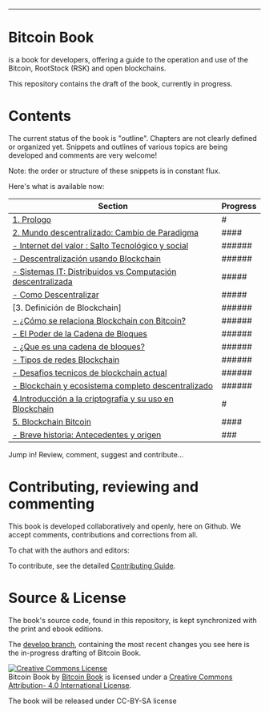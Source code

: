 
<hr/>

# Bitcoin Book

 is a book for developers, offering a guide to the operation and use of the Bitcoin, RootStock (RSK) and open blockchains.

This repository contains the draft of the book, currently in progress. 

# Contents

The current status of the book is "outline". Chapters are not clearly defined or organized yet. Snippets and outlines of various topics are being developed and comments are very welcome!

Note: the order or structure of these snippets is in constant flux.

Here's what is available now:

| Section | Progress |
|-------|------|
| [1. Prologo](prologo.asciidoc) | # |
| [2. Mundo descentralizado: Cambio de Paradigma](xxx.asciidoc) | #### |
| [- Internet del valor : Salto Tecnológico y social](saltotec.asciidoc) | ######|
| [- Descentralización usando Blockchain](descentralizacion.asciidoc) |  ######|
| [- Sistemas IT: Distribuidos vs Computación descentralizada](sistemas-it.asciidoc) | ##### |
| [- Como Descentralizar](comodescentralizar.asciidoc) | #####
| [3. Definición de Blockchain] |######
| [- ¿Cómo se relaciona Blockchain con Bitcoin?](relacion.asciidoc) |###### |
| [- El Poder de la Cadena de Bloques](podercadena.asciidoc) |###### |
| [- ¿Que es una cadena de bloques?](queesunacadena.asciidoc) |###### |
| [- Tipos de redes Blockchain](tiposchain.asciidoc) |###### |
| [- Desafios tecnicos de blockchain actual](desafios.asciidoc) |###### |
| [- Blockchain y ecosistema completo descentralizado](ecosistema.asciidoc) |###### |
| [4.Introducción a la criptografía y su uso en Blockchain](Intro-a-la-criptografia-y-su-uso.asciidoc) | # |
| [5. Blockchain Bitcoin](xxx.asciidoc) | #### |
| [ - Breve historia: Antecedentes y origen](origen.asciidoc) | ### |


Jump in! Review, comment, suggest and contribute...

# Contributing, reviewing and commenting

This book is developed collaboratively and openly, here on Github. We accept comments, contributions and corrections from all.

To chat with the authors and editors:


To contribute, see the detailed [Contributing Guide](CONTRIBUTE.md).

# Source & License

The book's source code, found in this repository, is kept synchronized with the print and ebook editions.

The [develop branch](https://github.com/blockchainespana/BookBitcoin/tree/develop), containing the most recent changes you see here is the in-progress drafting of Bitcoin Book.

<a rel="license" href="http://creativecommons.org/licenses/by-sa/4.0/"><img alt="Creative Commons License" style="border-width:0" src="https://i.creativecommons.org/l/by-sa/4.0/88x31.png" /></a><br /><span xmlns:dct="http://purl.org/dc/terms/" property="dct:title">Bitcoin Book</span> by <a xmlns:cc="http://creativecommons.org/ns#" href="https://blockchainespaña.com/" property="cc:attributionName" rel="cc:attributionURL">Bitcoin Book</a> is licensed under a <a rel="license" href="http://creativecommons.org/licenses/by-sa">Creative Commons Attribution- 4.0 International License</a>.

The book will be released under CC-BY-SA license 
